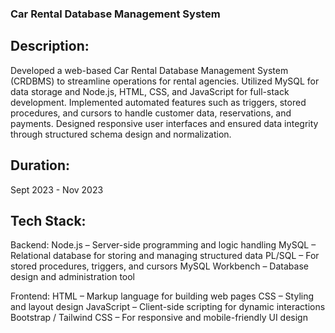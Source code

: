 ### Car Rental Database Management System

## Description: 

Developed a web-based Car Rental Database Management System (CRDBMS) to streamline operations for rental agencies. Utilized MySQL for data storage and Node.js, HTML, CSS, and JavaScript for full-stack development. Implemented automated features such as triggers, stored procedures, and cursors to handle customer data, reservations, and payments. Designed responsive user interfaces and ensured data integrity through structured schema design and normalization.

## Duration: 
Sept 2023 - Nov 2023

## Tech Stack:

Backend: Node.js – Server-side programming and logic handling MySQL – Relational database for storing and managing structured data PL/SQL – For stored procedures, triggers, and cursors MySQL Workbench – Database design and administration tool

Frontend: HTML – Markup language for building web pages CSS – Styling and layout design JavaScript – Client-side scripting for dynamic interactions Bootstrap / Tailwind CSS – For responsive and mobile-friendly UI design

